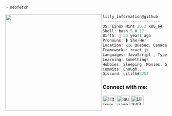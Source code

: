 ```zsh
> neofetch

```
<img align="left" src="https://user-images.githubusercontent.com/74218901/173695677-df33de07-b48e-4bdf-91db-c52d8c865a0e.png" width="300" /> 

```csharp
lilly_information@github
-------------------------
OS: Linux Mint 20.3 x86_64
Shell: bash 5.0.17
Birth: 🎂 30 years ago
Pronouns: 🚺 She/Her
Location: 🇨🇦 Quebec, Canada
Frameworks: react.js
Languages: JavaScript , Typescript
Learning: Something?
Hobbies: Sleeping, Movies, Gaming, Eating
Commits: Enough..
Discord: Lilith#3252
```

<h3 align="left">Connect with me:</h3>
<p align="left">
<a href="https://instagram.com/lilithximmaculate666" target="blank"><img align="center" src="https://raw.githubusercontent.com/rahuldkjain/github-profile-readme-generator/master/src/images/icons/Social/instagram.svg" alt="lilithximmaculate666" height="30" width="40" /></a>
<a href="https://www.youtube.com/c/lauriane veilleux" target="blank"><img align="center" src="https://raw.githubusercontent.com/rahuldkjain/github-profile-readme-generator/master/src/images/icons/Social/youtube.svg" alt="lauriane veilleux" height="30" width="40" /></a>
<a href="https://discord.com/users/165922734461812736" target="blank"><img align="center" src="https://raw.githubusercontent.com/rahuldkjain/github-profile-readme-generator/master/src/images/icons/Social/discord.svg" alt="Lilith#3252" height="30" width="40" /></a>




